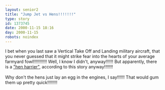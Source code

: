 ```yaml
---
layout: senior2
title: "Jump Jet vs Hens!!!!!!!"
type: story
id: 1373745
date: 2000-11-15 18:16
day: 2000-11-15
robots: noindex
---
```

I bet when you last saw a Vertical Take Off and Landing military aircraft, that you never guessed that it might strike fear into the hearts of your average farmyard fowl!!!!!!!!!!! Well, I know I didn't, anyway!!!!!! But apparently, there is a <a href="http://www.theherald.co.uk/news/archive/15-11-19100-0-6-5.html">"hen harrier"</a>, according to this story anyway!!!!!!! <br/> <br/>Why don't the hens just lay an egg in the engines, I say!!!!!! That would gum them up pretty quick!!!!!!!!
